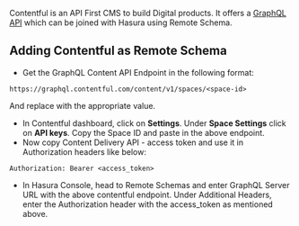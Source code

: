 Contentful is an API First CMS to build Digital products. It offers a [GraphQL API](https://www.contentful.com/developers/docs/references/graphql/#/introduction/basic-api-information) which can be joined with Hasura using Remote Schema.

## Adding Contentful as Remote Schema

- Get the GraphQL Content API Endpoint in the following format:

```
https://graphql.contentful.com/content/v1/spaces/<space-id>
```

And replace <space-id> with the appropriate value.

- In Contentful dashboard, click on **Settings**. Under **Space Settings** click on **API keys**. Copy the Space ID and paste in the above endpoint.
- Now copy Content Delivery API - access token and use it in Authorization headers like below:

```
Authorization: Bearer <access_token>
```

- In Hasura Console, head to Remote Schemas and enter GraphQL Server URL with the above contentful endpoint. Under Additional Headers, enter the Authorization header with the access_token as mentioned above.
